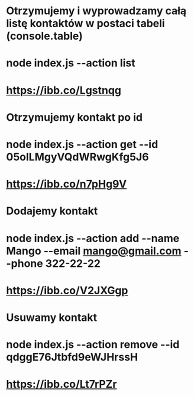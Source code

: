 # Otrzymujemy i wyprowadzamy całą listę kontaktów w postaci tabeli (console.table)
# node index.js --action list
# https://ibb.co/Lgstnqg

# Otrzymujemy kontakt po id
# node index.js --action get --id 05olLMgyVQdWRwgKfg5J6
# https://ibb.co/n7pHg9V

# Dodajemy kontakt
# node index.js --action add --name Mango --email mango@gmail.com --phone 322-22-22
# https://ibb.co/V2JXGgp

# Usuwamy kontakt
# node index.js --action remove --id qdggE76Jtbfd9eWJHrssH
# https://ibb.co/Lt7rPZr
